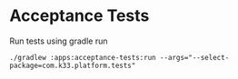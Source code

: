 # Acceptance Tests

Run tests using gradle run

    ./gradlew :apps:acceptance-tests:run --args="--select-package=com.k33.platform.tests"
